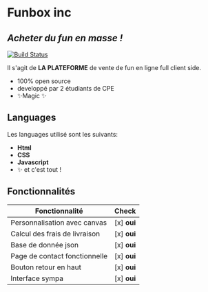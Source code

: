 # Funbox inc
## _Acheter du fun en masse !_



[![Build Status](https://travis-ci.org/joemccann/dillinger.svg?branch=master)](https://travis-ci.org/joemccann/dillinger)

Il s'agit de **LA PLATEFORME** de vente de fun en ligne full client side.

- 100% open source
- developpé par 2 étudiants de CPE
- ✨Magic ✨

## Languages
Les languages utilisé sont les suivants:
- **Html**
- **CSS**
- **Javascript**
- ✨ et c'est tout !
## Fonctionnalités

| Fonctionnalité | Check |
| ------ | ------ |
| Personnalisation avec canvas | [x] **oui** |
| Calcul des frais de livraison | [x] **oui** |
| Base de donnée json | [x] **oui** |
| Page de contact fonctionnelle | [x] **oui** |
| Bouton retour en haut | [x] **oui** |
| Interface sympa | [x] **oui** |
